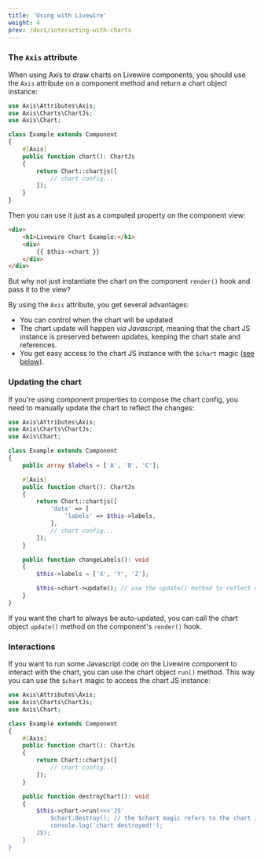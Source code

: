 ```yaml
---
title: 'Using with Livewire'
weight: 4
prev: /docs/interacting-with-charts
---
```


### The `Axis` attribute

When using Axis to draw charts on Livewire components, you should use the `Axis` attribute on a component method and return a chart object instance:

```php
use Axis\Attributes\Axis;
use Axis\Charts\ChartJs;
use Axis\Chart;

class Example extends Component
{
    #[Axis]
    public function chart(): ChartJs
    {
        return Chart::chartjs([
            // chart config...
        ]);
    }
}
```

Then you can use it just as a computed property on the component view:

```html
<div>
    <h1>Livewire Chart Example:</h1>
    <div>
        {{ $this->chart }}
    </div>
</div>
```

But why not just instantiate the chart on the component `render()` hook and pass it to the view?

By using the `Axis` attribute, you get several advantages:
- You can control when the chart will be updated
- The chart update will happen *via Javascript*, meaning that the chart JS instance is preserved between updates, keeping the chart state and references.
- You get easy access to the chart JS instance with the `$chart` magic ([see below](#interactions)).

### Updating the chart

If you're using component properties to compose the chart config, you need to manually update the chart to reflect the changes:

```php
use Axis\Attributes\Axis;
use Axis\Charts\ChartJs;
use Axis\Chart;

class Example extends Component
{
    public array $labels = ['A', 'B', 'C'];

    #[Axis]
    public function chart(): ChartJs
    {
        return Chart::chartjs([
            'data' => [
                'labels' => $this->labels,
            ],
            // chart config...
        ]);
    }

    public function changeLabels(): void
    {
        $this->labels = ['X', 'Y', 'Z'];

        $this->chart->update(); // use the update() method to reflect changes
    }
}
```

If you want the chart to always be auto-updated, you can call the chart object `update()` method on the component's `render()` hook.

### Interactions

If you want to run some Javascript code on the Livewire component to interact with the chart, you can use the chart object `run()` method. This way you can use the `$chart` magic to access the chart JS instance:

```php
use Axis\Attributes\Axis;
use Axis\Charts\ChartJs;
use Axis\Chart;

class Example extends Component
{
    #[Axis]
    public function chart(): ChartJs
    {
        return Chart::chartjs([
            // chart config...
        ]);
    }

    public function destroyChart(): void
    {
        $this->chart->run(<<<'JS'
            $chart.destroy(); // the $chart magic refers to the chart JS instance
            console.log('chart destroyed!');
        JS);
    }
}
```